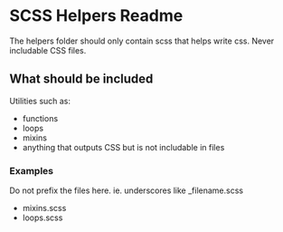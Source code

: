 # SCSS Helpers Readme

The helpers folder should only contain scss that helps write css. Never includable CSS files.

## What should be included

Utilities such as:

-   functions
-   loops
-   mixins
-   anything that outputs CSS but is not includable in files

### Examples

Do not prefix the files here. ie. underscores like \_filename.scss

-   mixins.scss
-   loops.scss

